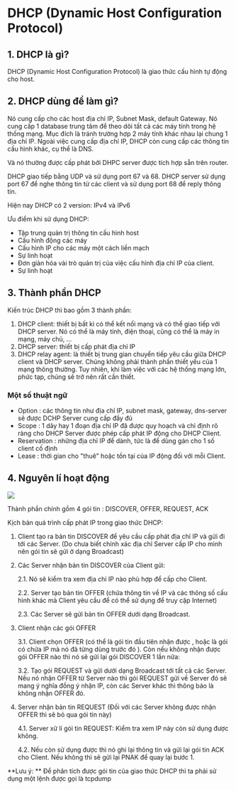 # DHCP (Dynamic Host Configuration Protocol)

## 1. DHCP là gì?
DHCP (Dynamic Host Configuration Protocol) là giao thức cấu hình tự động cho host. 

## 2. DHCP dùng để làm gì?
Nó cung cấp cho các host địa chỉ IP, Subnet Mask, default Gateway. Nó cung cấp 1 database trung tâm để theo dõi tất cả các máy tính trong hệ thống mạng. Mục đích là tránh trường hợp 2 máy tính khác nhau lại chung 1 địa chỉ IP. Ngoài việc cung cấp địa chỉ IP, DHCP còn cung cấp các thông tin cấu hình khác, cụ thể là DNS.

Và nó thường được cấp phát bởi DHPC server được tích hợp sẵn trên router.

DHCP giao tiếp bằng UDP và sử dụng port 67 và 68. DHCP server sử dụng port 67 để nghe thông tin từ các client và sử dụng port 68 để reply thông tin.

Hiện nay DHCP có 2 version: IPv4 và IPv6

Ưu điểm khi sử dụng DHCP:
- Tập trung quản trị thông tin cấu hình host
- Cấu hình động các máy
- Cấu hình IP cho các máy một cách liền mạch
- Sự linh hoạt
- Đơn giản hóa vài trò quản trị của việc cấu hình địa chỉ IP của client.
- Sự linh hoạt


## 3. Thành phần DHCP
Kiến trúc DHCP thì bao gồm 3 thành phần: 
1. DHCP client: thiết bị bất kì có thể kết nối mạng và có thể giao tiếp với DHCP server. Nó có thể là máy tính, điện thoại, cũng có thể là máy in mạng, máy chủ, ...
2. DHCP server: thiết bị cấp phát địa chỉ IP
3. DHCP relay agent: là thiết bị trung gian chuyển tiếp yêu cầu giữa DHCP client và DHCP server. Chúng không phải thành phần thiết yếu của 1 mạng thông thường. Tuy nhiên, khi làm việc với các hệ thống mạng lớn, phức tạp, chúng sẽ trở nên rất cần thiết.

### Một số thuật ngữ
- Option : các thông tin như địa chỉ IP, subnet mask, gateway, dns-server sẽ được DCHP Server cung cấp đầy đủ
- Scope : 1 dãy hay 1 đoạn địa chỉ IP đã được quy hoạch và chỉ định rõ ràng cho DHCP Server được phép cấp phát IP động cho DHCP Client.
- Reservation : những địa chỉ IP để dành, tức là để dùng gán cho 1 số client cố định
- Lease : thời gian cho "thuê" hoặc tồn tại của IP động đối với mỗi Client.

## 4. Nguyên lí hoạt động
<img src = "https://i.imgur.com/cKGFLy3.png">

Thành phần chính gồm 4 gói tin : DISCOVER, OFFER, REQUEST, ACK

Kịch bản quá trình cấp phát IP trong giao thức DHCP:
1. Client tạo ra bản tin DISCOVER để yêu cầu cấp phát địa chỉ IP và gửi đi tới các Server. (Do chưa biết chính xác địa chỉ Server cấp IP cho mình nên gói tin sẽ gửi ở dạng Broadcast)
2. Các Server nhận bản tin DISCOVER của Client gửi:
    
    2.1. Nó sẽ kiểm tra xem địa chỉ IP nào phù hợp để cấp cho Client.
    
    2.2. Server tạo bản tin OFFER (chứa thông tin về IP và các thông số cấu hình khác mà Client yêu cầu để có thể sử dụng để truy cập Internet)

    2.3. Các Server sẽ gửi bản tin OFFER dưới dạng Broadcast.
3. Client nhận các gói OFFER 
    
    3.1. Client chọn OFFER (có thể là gói tin đầu tiên nhận được , hoặc là gói có chứa IP mà nó đã từng dùng trước đó ). Còn nếu không nhận được gói OFFER nào thì nó sẽ gửi lại gói DISCOVER 1 lần nữa:

    3.2. Tạo gói REQUEST và gửi dưới dạng Broadcast tới tất cả các Server. Nếu nó nhận OFFER từ Server nào thì gói REQUEST gửi về Server đó sẽ mang ý nghĩa đồng ý nhận IP, còn các Server khác thì thông báo là không nhận OFFER đó.

4. Server nhận bản tin REQUEST (Đối với các Server không được nhận OFFER thì sẽ bỏ qua gói tin này)

    4.1. Server xử lí gói tin REQUEST: Kiểm tra xem IP này còn sử dụng được không.
    
    4.2. Nếu còn sử dụng được thì nó ghi lại thông tin và gửi lại gói tin ACK cho Client. Nếu không thì sẽ gửi lại PNAK để quay lại bước 1.


**Lưu ý: **
Để phân tích được gói tin của giao thức DHCP thì ta phải sử dụng một lệnh được gọi là tcpdump


